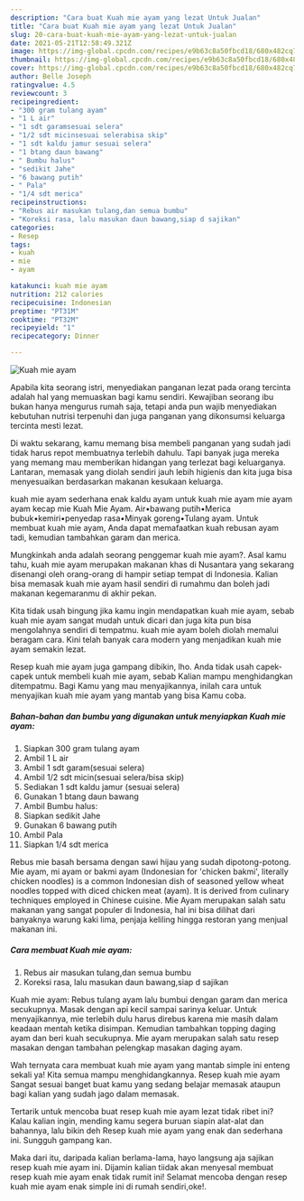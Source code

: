 ```yaml
---
description: "Cara buat Kuah mie ayam yang lezat Untuk Jualan"
title: "Cara buat Kuah mie ayam yang lezat Untuk Jualan"
slug: 20-cara-buat-kuah-mie-ayam-yang-lezat-untuk-jualan
date: 2021-05-21T12:58:49.321Z
image: https://img-global.cpcdn.com/recipes/e9b63c8a50fbcd18/680x482cq70/kuah-mie-ayam-foto-resep-utama.jpg
thumbnail: https://img-global.cpcdn.com/recipes/e9b63c8a50fbcd18/680x482cq70/kuah-mie-ayam-foto-resep-utama.jpg
cover: https://img-global.cpcdn.com/recipes/e9b63c8a50fbcd18/680x482cq70/kuah-mie-ayam-foto-resep-utama.jpg
author: Belle Joseph
ratingvalue: 4.5
reviewcount: 3
recipeingredient:
- "300 gram tulang ayam"
- "1 L air"
- "1 sdt garamsesuai selera"
- "1/2 sdt micinsesuai selerabisa skip"
- "1 sdt kaldu jamur sesuai selera"
- "1 btang daun bawang"
- " Bumbu halus"
- "sedikit Jahe"
- "6 bawang putih"
- " Pala"
- "1/4 sdt merica"
recipeinstructions:
- "Rebus air masukan tulang,dan semua bumbu"
- "Koreksi rasa, lalu masukan daun bawang,siap d sajikan"
categories:
- Resep
tags:
- kuah
- mie
- ayam

katakunci: kuah mie ayam 
nutrition: 212 calories
recipecuisine: Indonesian
preptime: "PT31M"
cooktime: "PT32M"
recipeyield: "1"
recipecategory: Dinner

---
```



![Kuah mie ayam](https://img-global.cpcdn.com/recipes/e9b63c8a50fbcd18/680x482cq70/kuah-mie-ayam-foto-resep-utama.jpg)

Apabila kita seorang istri, menyediakan panganan lezat pada orang tercinta adalah hal yang memuaskan bagi kamu sendiri. Kewajiban seorang ibu bukan hanya mengurus rumah saja, tetapi anda pun wajib menyediakan kebutuhan nutrisi terpenuhi dan juga panganan yang dikonsumsi keluarga tercinta mesti lezat.

Di waktu  sekarang, kamu memang bisa membeli panganan yang sudah jadi tidak harus repot membuatnya terlebih dahulu. Tapi banyak juga mereka yang memang mau memberikan hidangan yang terlezat bagi keluarganya. Lantaran, memasak yang diolah sendiri jauh lebih higienis dan kita juga bisa menyesuaikan berdasarkan makanan kesukaan keluarga. 

kuah mie ayam sederhana enak kaldu ayam untuk kuah mie ayam mie ayam ayam kecap mie Kuah Mie Ayam. Air•bawang putih•Merica bubuk•kemiri•penyedap rasa•Minyak goreng•Tulang ayam. Untuk membuat kuah mie ayam, Anda dapat memafaatkan kuah rebusan ayam tadi, kemudian tambahkan garam dan merica.

Mungkinkah anda adalah seorang penggemar kuah mie ayam?. Asal kamu tahu, kuah mie ayam merupakan makanan khas di Nusantara yang sekarang disenangi oleh orang-orang di hampir setiap tempat di Indonesia. Kalian bisa memasak kuah mie ayam hasil sendiri di rumahmu dan boleh jadi makanan kegemaranmu di akhir pekan.

Kita tidak usah bingung jika kamu ingin mendapatkan kuah mie ayam, sebab kuah mie ayam sangat mudah untuk dicari dan juga kita pun bisa mengolahnya sendiri di tempatmu. kuah mie ayam boleh diolah memalui beragam cara. Kini telah banyak cara modern yang menjadikan kuah mie ayam semakin lezat.

Resep kuah mie ayam juga gampang dibikin, lho. Anda tidak usah capek-capek untuk membeli kuah mie ayam, sebab Kalian mampu menghidangkan ditempatmu. Bagi Kamu yang mau menyajikannya, inilah cara untuk menyajikan kuah mie ayam yang mantab yang bisa Kamu coba.

<!--inarticleads1-->

##### Bahan-bahan dan bumbu yang digunakan untuk menyiapkan Kuah mie ayam:

1. Siapkan 300 gram tulang ayam
1. Ambil 1 L air
1. Ambil 1 sdt garam(sesuai selera)
1. Ambil 1/2 sdt micin(sesuai selera/bisa skip)
1. Sediakan 1 sdt kaldu jamur (sesuai selera)
1. Gunakan 1 btang daun bawang
1. Ambil  Bumbu halus:
1. Siapkan sedikit Jahe
1. Gunakan 6 bawang putih
1. Ambil  Pala
1. Siapkan 1/4 sdt merica


Rebus mie basah bersama dengan sawi hijau yang sudah dipotong-potong. Mie ayam, mi ayam or bakmi ayam (Indonesian for &#39;chicken bakmi&#39;, literally chicken noodles) is a common Indonesian dish of seasoned yellow wheat noodles topped with diced chicken meat (ayam). It is derived from culinary techniques employed in Chinese cuisine. Mie Ayam merupakan salah satu makanan yang sangat populer di Indonesia, hal ini bisa dilihat dari banyaknya warung kaki lima, penjaja keliling hingga restoran yang menjual makanan ini. 

<!--inarticleads2-->

##### Cara membuat Kuah mie ayam:

1. Rebus air masukan tulang,dan semua bumbu
1. Koreksi rasa, lalu masukan daun bawang,siap d sajikan


Kuah mie ayam: Rebus tulang ayam lalu bumbui dengan garam dan merica secukupnya. Masak dengan api kecil sampai sarinya keluar. Untuk menyajikannya, mie terlebih dulu harus direbus karena mie masih dalam keadaan mentah ketika disimpan. Kemudian tambahkan topping daging ayam dan beri kuah secukupnya. Mie ayam merupakan salah satu resep masakan dengan tambahan pelengkap masakan daging ayam. 

Wah ternyata cara membuat kuah mie ayam yang mantab simple ini enteng sekali ya! Kita semua mampu menghidangkannya. Resep kuah mie ayam Sangat sesuai banget buat kamu yang sedang belajar memasak ataupun bagi kalian yang sudah jago dalam memasak.

Tertarik untuk mencoba buat resep kuah mie ayam lezat tidak ribet ini? Kalau kalian ingin, mending kamu segera buruan siapin alat-alat dan bahannya, lalu bikin deh Resep kuah mie ayam yang enak dan sederhana ini. Sungguh gampang kan. 

Maka dari itu, daripada kalian berlama-lama, hayo langsung aja sajikan resep kuah mie ayam ini. Dijamin kalian tiidak akan menyesal membuat resep kuah mie ayam enak tidak rumit ini! Selamat mencoba dengan resep kuah mie ayam enak simple ini di rumah sendiri,oke!.

